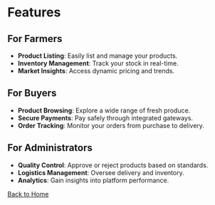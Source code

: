 # Features

## For Farmers
- **Product Listing**: Easily list and manage your products.
- **Inventory Management**: Track your stock in real-time.
- **Market Insights**: Access dynamic pricing and trends.

## For Buyers
- **Product Browsing**: Explore a wide range of fresh produce.
- **Secure Payments**: Pay safely through integrated gateways.
- **Order Tracking**: Monitor your orders from purchase to delivery.

## For Administrators
- **Quality Control**: Approve or reject products based on standards.
- **Logistics Management**: Oversee delivery and inventory.
- **Analytics**: Gain insights into platform performance.

[Back to Home](#home)